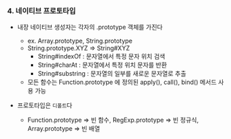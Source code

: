### 4. 네이티브 프로토타입

-   내장 네이티브 생성자는 각자의 .prototype 객체를 가진다

    -   ex. Array.prototype, String.prototype
    -   String.prototype.XYZ => String#XYZ
        -   String#indexOf : 문자열에서 특정 문자 위치 검색
        -   String#charAt : 문자열에서 특정 위치 문자를 반환
        -   String#substring : 문자열의 일부를 새로운 문자열로 추출
    -   모든 함수는 Function.prototype 에 정의된 apply(), call(), bind() 메서드 사용 가능

-   프로토타입은 `디폴트`다
    -   Function.prototype => 빈 함수, RegExp.prototype => 빈 정규식, Array.prototype => 빈 배열
